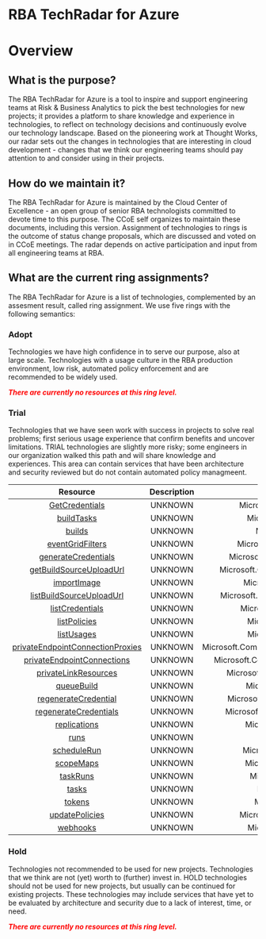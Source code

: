
RBA TechRadar for Azure
=======================

# Overview

## What is the purpose?


The RBA TechRadar for Azure is a tool to inspire and support engineering teams at Risk & Business Analytics to pick the best technologies for new projects; it provides a platform to share knowledge and experience in technologies, to reflect on technology decisions and continuously evolve our technology landscape.  Based on the pioneering work at Thought Works, our radar sets out the changes in technologies that are interesting in cloud development - changes that we think our engineering teams should pay attention to and consider using in their projects.
## How do we maintain it?


The RBA TechRadar for Azure is maintained by the Cloud Center of Excellence - an open group of senior RBA technologists committed to devote time to this purpose.  The CCoE self organizes to maintain these documents, including this version.  Assignment of technologies to rings is the outcome of status change proposals, which are discussed and voted on in CCoE meetings.  The radar depends on active participation and input from all engineering teams at RBA.
## What are the current ring assignments?


The RBA TechRadar for Azure is a list of technologies, complemented by an assesment result, called ring assignment.  We use five rings with the following semantics:
### Adopt


Technologies we have high confidence in to serve our purpose, also at large scale.  Technologies with a usage culture in the RBA production environment, low risk, automated policy enforcement and are recommended to be widely used.  
  
***<font color="red"> There are currently no resources at this ring level. </font>***
### Trial


Technologies that we have seen work with success in projects to solve real problems;  first serious usage experience that confirm benefits and uncover limitations.  TRIAL technologies are slightly more risky; some engineers in our organization walked this path and will share knowledge and experiences.  This area can contain services that have been architecture and security reviewed but do not contain automated policy managmeent.  

|Resource|Description|Path|Status|
| :---: | :---: | :---: | :---: |
|[GetCredentials](https://github.com/openrba/python-azure-techradar/Microsoft.Compute/registries/GetCredentials/README.md)|UNKNOWN|Microsoft.Compute/registries/GetCredentials|TRIAL|
|[buildTasks](https://github.com/openrba/python-azure-techradar/Microsoft.Compute/registries/buildTasks/README.md)|UNKNOWN|Microsoft.Compute/registries/buildTasks|TRIAL|
|[builds](https://github.com/openrba/python-azure-techradar/Microsoft.Compute/registries/builds/README.md)|UNKNOWN|Microsoft.Compute/registries/builds|TRIAL|
|[eventGridFilters](https://github.com/openrba/python-azure-techradar/Microsoft.Compute/registries/eventGridFilters/README.md)|UNKNOWN|Microsoft.Compute/registries/eventGridFilters|TRIAL|
|[generateCredentials](https://github.com/openrba/python-azure-techradar/Microsoft.Compute/registries/generateCredentials/README.md)|UNKNOWN|Microsoft.Compute/registries/generateCredentials|TRIAL|
|[getBuildSourceUploadUrl](https://github.com/openrba/python-azure-techradar/Microsoft.Compute/registries/getBuildSourceUploadUrl/README.md)|UNKNOWN|Microsoft.Compute/registries/getBuildSourceUploadUrl|TRIAL|
|[importImage](https://github.com/openrba/python-azure-techradar/Microsoft.Compute/registries/importImage/README.md)|UNKNOWN|Microsoft.Compute/registries/importImage|TRIAL|
|[listBuildSourceUploadUrl](https://github.com/openrba/python-azure-techradar/Microsoft.Compute/registries/listBuildSourceUploadUrl/README.md)|UNKNOWN|Microsoft.Compute/registries/listBuildSourceUploadUrl|TRIAL|
|[listCredentials](https://github.com/openrba/python-azure-techradar/Microsoft.Compute/registries/listCredentials/README.md)|UNKNOWN|Microsoft.Compute/registries/listCredentials|TRIAL|
|[listPolicies](https://github.com/openrba/python-azure-techradar/Microsoft.Compute/registries/listPolicies/README.md)|UNKNOWN|Microsoft.Compute/registries/listPolicies|TRIAL|
|[listUsages](https://github.com/openrba/python-azure-techradar/Microsoft.Compute/registries/listUsages/README.md)|UNKNOWN|Microsoft.Compute/registries/listUsages|TRIAL|
|[privateEndpointConnectionProxies](https://github.com/openrba/python-azure-techradar/Microsoft.Compute/registries/privateEndpointConnectionProxies/README.md)|UNKNOWN|Microsoft.Compute/registries/privateEndpointConnectionProxies|TRIAL|
|[privateEndpointConnections](https://github.com/openrba/python-azure-techradar/Microsoft.Compute/registries/privateEndpointConnections/README.md)|UNKNOWN|Microsoft.Compute/registries/privateEndpointConnections|TRIAL|
|[privateLinkResources](https://github.com/openrba/python-azure-techradar/Microsoft.Compute/registries/privateLinkResources/README.md)|UNKNOWN|Microsoft.Compute/registries/privateLinkResources|TRIAL|
|[queueBuild](https://github.com/openrba/python-azure-techradar/Microsoft.Compute/registries/queueBuild/README.md)|UNKNOWN|Microsoft.Compute/registries/queueBuild|TRIAL|
|[regenerateCredential](https://github.com/openrba/python-azure-techradar/Microsoft.Compute/registries/regenerateCredential/README.md)|UNKNOWN|Microsoft.Compute/registries/regenerateCredential|TRIAL|
|[regenerateCredentials](https://github.com/openrba/python-azure-techradar/Microsoft.Compute/registries/regenerateCredentials/README.md)|UNKNOWN|Microsoft.Compute/registries/regenerateCredentials|TRIAL|
|[replications](https://github.com/openrba/python-azure-techradar/Microsoft.Compute/registries/replications/README.md)|UNKNOWN|Microsoft.Compute/registries/replications|TRIAL|
|[runs](https://github.com/openrba/python-azure-techradar/Microsoft.Compute/registries/runs/README.md)|UNKNOWN|Microsoft.Compute/registries/runs|TRIAL|
|[scheduleRun](https://github.com/openrba/python-azure-techradar/Microsoft.Compute/registries/scheduleRun/README.md)|UNKNOWN|Microsoft.Compute/registries/scheduleRun|TRIAL|
|[scopeMaps](https://github.com/openrba/python-azure-techradar/Microsoft.Compute/registries/scopeMaps/README.md)|UNKNOWN|Microsoft.Compute/registries/scopeMaps|TRIAL|
|[taskRuns](https://github.com/openrba/python-azure-techradar/Microsoft.Compute/registries/taskRuns/README.md)|UNKNOWN|Microsoft.Compute/registries/taskRuns|TRIAL|
|[tasks](https://github.com/openrba/python-azure-techradar/Microsoft.Compute/registries/tasks/README.md)|UNKNOWN|Microsoft.Compute/registries/tasks|TRIAL|
|[tokens](https://github.com/openrba/python-azure-techradar/Microsoft.Compute/registries/tokens/README.md)|UNKNOWN|Microsoft.Compute/registries/tokens|TRIAL|
|[updatePolicies](https://github.com/openrba/python-azure-techradar/Microsoft.Compute/registries/updatePolicies/README.md)|UNKNOWN|Microsoft.Compute/registries/updatePolicies|TRIAL|
|[webhooks](https://github.com/openrba/python-azure-techradar/Microsoft.Compute/registries/webhooks/README.md)|UNKNOWN|Microsoft.Compute/registries/webhooks|TRIAL|

### Hold


Technologies not recommended to be used for new projects. Technologies that we think are not (yet) worth to (further) invest in.  HOLD technologies should not be used for new projects, but usually can be continued for existing projects.  These technologies may include services that have yet to be evaluated by architecture and security due to a lack of interest, time, or need.  
  
***<font color="red"> There are currently no resources at this ring level. </font>***